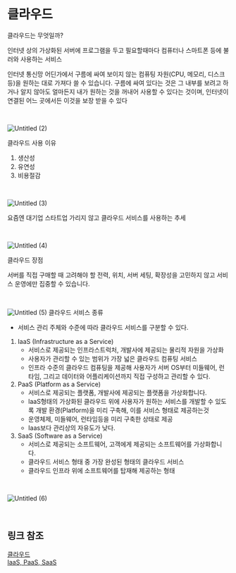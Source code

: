 # 클라우드

클라우드는 무엇일까?

인터넷 상의 가상화된 서버에 프로그램을 두고 필요할때마다 컴퓨터나 스마트폰 등에 불러와 사용하는 서비스

인터넷 통신망 어딘가에서 구름에 싸여 보이지 않는 컴퓨팅 자원(CPU, 메모리, 디스크 등)을 원하는 대로 가져다 쓸 수 있습니다. 구름에 싸여 있다는 것은 그 내부를 보려고 하거나 알지 않아도 얼마든지 내가 원하는 것을 꺼내어 사용할 수 있다는 것이며, 인터넷이 연결된 어느 곳에서든 이것을 보장 받을 수 있다

<br>

![Untitled (2)](https://user-images.githubusercontent.com/59812251/168272648-2665a10f-7bc2-4df7-8eb3-1499fe624f04.png)

클라우드 사용 이유

1. 생산성
2. 유연성
3. 비용절감

<br>

![Untitled (3)](https://user-images.githubusercontent.com/59812251/168272692-bef395d1-0f1d-4552-8388-cd0d30636812.png)

요즘엔 대기업 스타트업 가리지 않고 클라우드 서비스를 사용하는 추세

<br>

![Untitled (4)](https://user-images.githubusercontent.com/59812251/168272706-6478221f-47c3-4eed-acd2-ef66bc63998d.png)

클라우드 장점

서버를 직접 구매할 때 고려해야 할 전력, 위치, 서버 세팅, 확장성을 고민하지 않고 서비스 운영에만 집중할 수 있습니다.

<br>

![Untitled (5)](https://user-images.githubusercontent.com/59812251/168272721-abeb9d22-096a-4ae0-8c8c-49fd1438704b.png)
클라우드 서비스 종류

- 서비스 관리 주체와 수준에 따라 클라우드 서비스를 구분할 수 있다.
1. IaaS (Infrastructure as a Service)
    - 서비스로 제공되는 인프라스트럭처, 개발사에 제공되는 물리적 자원을 가상화
    - 사용자가 관리할 수 있는 범위가 가장 넓은 클라우드 컴퓨팅 서비스
    - 인프라 수준의 클라우드 컴퓨팅을 제공해 사용자가 서버 OS부터 미들웨어, 런타임, 그리고 데이터와 어플리케이션까지 직접 구성하고 관리할 수 있다.
2. PaaS (Platform as a Service)
    - 서비스로 제공되는 플랫폼, 개발사에 제공되는 플랫폼을 가상화합니다.
    - laaS형태의 가상화된 클라우드 위에 사용자가 원하는 서비스를 개발할 수 있도록 개발 환경(Platform)을 미리 구축해, 이를 서비스 형태로 제공하는것
    - 운영체제, 미들웨어, 런타임등을 미리 구축한 상태로 제공
    - Iaas보다 관리상의 자유도가 낮다.
3. SaaS (Software as a Service)
    - 서비스로 제공되는 소프트웨어, 고객에게 제공되는 소프트웨어를 가상화합니다.
    - 클라우드 서비스 형태 중 가장 완성된 형태의 클라우드 서비스
    - 클라우드 인프라 위에 소프트웨어를 탑재해 제공하는 형태

<br>


![Untitled (6)](https://user-images.githubusercontent.com/59812251/168272731-2688d89e-295e-4382-b081-a4ae3d1e02b3.png)

<br>

## 링크 참조

[클라우드](https://library.gabia.com/contents/infrahosting/9114/)  
[IaaS, PaaS, SaaS](https://www.whatap.io/ko/blog/9/)